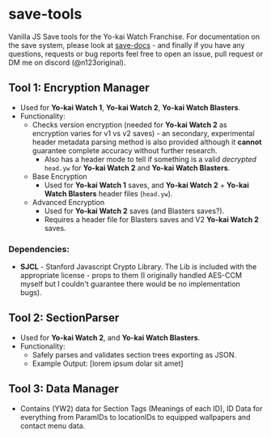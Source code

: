 # save-tools
Vanilla JS Save tools for the Yo-kai Watch Franchise. For documentation on the save system, please look at [save-docs](n123git.github.io/save-docs) - and finally if you have any questions, requests or bug reports feel free to open an issue, pull request or DM me on discord (@n123original).

## Tool 1: Encryption Manager
- Used for **Yo-kai Watch 1**, **Yo-kai Watch 2**, **Yo-kai Watch Blasters**.
- Functionality:
  - Checks version encryption (needed for **Yo-kai Watch 2** as encryption varies for v1 vs v2 saves) - an secondary, experimental header metadata parsing method is also provided although it **cannot** guarantee complete accuracy without further research.
    - Also has a header mode to tell if something is a valid *decrypted* `head.yw` for **Yo-kai Watch 2** and **Yo-kai Watch Blasters**.
  - Base Encryption
    - Used for **Yo-kai Watch 1** saves, and **Yo-kai Watch 2** + **Yo-kai Watch Blasters** header files (`head.yw`).
  - Advanced Encryption
    - Used for **Yo-kai Watch 2** saves (and Blasters saves?).
    - Requires a header file for Blasters saves and V2 **Yo-kai Watch 2** saves.

### Dependencies:
- **SJCL** - Stanford Javascript Crypto Library. The Lib *is* included with the appropriate license - props to them (I originally handled AES-CCM myself but I couldn't guarantee there would be no implementation bugs).

## Tool 2: SectionParser
- Used for **Yo-kai Watch 2**, and **Yo-kai Watch Blasters**.
- Functionality:
  - Safely parses and validates section trees exporting as JSON.
  - Example Output: [lorem ipsum dolar sit amet]
 
## Tool 3: Data Manager
- Contains (YW2) data for Section Tags (Meanings of each ID), ID Data for everything from ParamIDs to locationIDs to equipped wallpapers and contact menu data.
